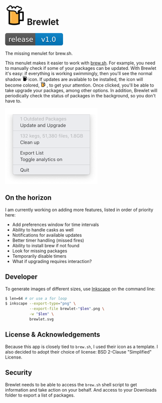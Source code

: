<h1>
<img src="images/brewlet-color.svg" alt="BrewLet Icon" width="64px" />
Brewlet
</h1>

<img src="images/release-badge.svg" alt="Release Version 1.0"/>

The missing menulet for brew.sh.

This menulet makes it easier to work with [brew.sh]. For example, you need to
manually check if some of your packages can be updated. With Brewlet it's easy:
if everything is working swimmingly, then you'll see the normal shadow 
<img src="images/brewlet-black.svg" width="16px" /> 
icon. If updates are available to be installed, the icon will become colored,
<img src="images/brewlet-color.svg" width="16px" /> , to get your attention.
Once clicked, you'll be able to take upgrade your packages, among other options.
In addition, Brewlet will periodically check the status of packages in the
background, so you don't have to.

<img src="images/statusmenu-example.png" width="300px"/>


## On the horizon

I am currently working on adding more features, listed in order of priority
here:

- Add preferences window for time intervals
- Ability to handle casks as well
- Notifications for available updates
- Better timer handling (missed fires)
- Ability to install brew if not found
- Look for missing packages
- Temporarily disable timers
- What if upgrading requires interaction?


## Developer

To generate images of different sizes, use [Inkscape] on the command line:

```bash
$ len=64 # or use a for loop
$ inkscape --export-type="png" \
           --export-file brewlet-"$len".png \
           -w "$len" \
           brewlet.svg
```

## License & Acknowledgements

Because this app is closely tied to `brew.sh`, I used their icon as a template.
I also decided to adopt their choice of license: BSD 2-Clause "Simplified" License.

## Security

Brewlet needs to be able to access the `brew.sh` shell script to get information 
and take action on your behalf. And access to your Downloads folder to export
a list of packages.

[brew.sh]: https://brew.sh
[Inkscape]: https://inkscape.org

